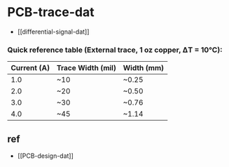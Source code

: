 
# PCB-trace-dat

- [[differential-signal-dat]]

### Quick reference table (External trace, 1 oz copper, ΔT = 10°C):

| Current (A) | Trace Width (mil) | Width (mm) |
|-------------|---------------------|------------|
| 1.0         | ~10                 | ~0.25      |
| 2.0         | ~20                 | ~0.50      |
| 3.0         | ~30                 | ~0.76      |
| 4.0         | ~45                 | ~1.14      |


## ref 

- [[PCB-design-dat]]